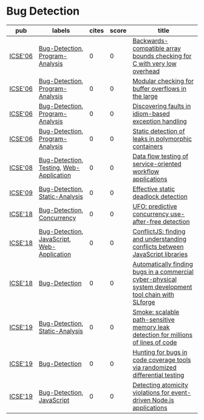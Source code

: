 # Bug Detection

|pub|labels|cites|score|title|
|---|------|-----|-----|-----|
|[ICSE'06](https://dblp.org/db/conf/icse/icse2006.html)|[Bug-Detection](Bug-Detection.md), [Program-Analysis](Program-Analysis.md)|0|0|[Backwards-compatible array bounds checking for C with very low overhead](https://scholar.google.com/scholar?q=Backwards-compatible+array+bounds+checking+for+C+with+very+low+overhead)|
|[ICSE'06](https://dblp.org/db/conf/icse/icse2006.html)|[Bug-Detection](Bug-Detection.md), [Program-Analysis](Program-Analysis.md)|0|0|[Modular checking for buffer overflows in the large](https://scholar.google.com/scholar?q=Modular+checking+for+buffer+overflows+in+the+large)|
|[ICSE'06](https://dblp.org/db/conf/icse/icse2006.html)|[Bug-Detection](Bug-Detection.md), [Program-Analysis](Program-Analysis.md)|0|0|[Discovering faults in idiom-based exception handling](https://scholar.google.com/scholar?q=Discovering+faults+in+idiom-based+exception+handling)|
|[ICSE'06](https://dblp.org/db/conf/icse/icse2006.html)|[Bug-Detection](Bug-Detection.md), [Program-Analysis](Program-Analysis.md)|0|0|[Static detection of leaks in polymorphic containers](https://scholar.google.com/scholar?q=Static+detection+of+leaks+in+polymorphic+containers)|
|[ICSE'08](https://dblp.org/db/conf/icse/icse2008.html)|[Bug-Detection](Bug-Detection.md), [Testing](Testing.md), [Web-Application](Web-Application.md)|0|0|[Data flow testing of service-oriented workflow applications](https://scholar.google.com/scholar?q=Data+flow+testing+of+service-oriented+workflow+applications)|
|[ICSE'09](https://dblp.org/db/conf/icse/icse2009.html)|[Bug-Detection](Bug-Detection.md), [Static-Analysis](Static-Analysis.md)|0|0|[Effective static deadlock detection](https://scholar.google.com/scholar?q=Effective+static+deadlock+detection)|
|[ICSE'18](https://dblp.org/db/conf/icse/icse2018.html)|[Bug-Detection](Bug-Detection.md), [Concurrency](Concurrency.md)|0|0|[UFO: predictive concurrency use-after-free detection](https://scholar.google.com/scholar?q=UFO%3A+predictive+concurrency+use-after-free+detection)|
|[ICSE'18](https://dblp.org/db/conf/icse/icse2018.html)|[Bug-Detection](Bug-Detection.md), [JavaScript](JavaScript.md), [Web-Application](Web-Application.md)|0|0|[ConflictJS: finding and understanding conflicts between JavaScript libraries](https://scholar.google.com/scholar?q=ConflictJS%3A+finding+and+understanding+conflicts+between+JavaScript+libraries)|
|[ICSE'18](https://dblp.org/db/conf/icse/icse2018.html)|[Bug-Detection](Bug-Detection.md)|0|0|[Automatically finding bugs in a commercial cyber-physical system development tool chain with SLforge](https://scholar.google.com/scholar?q=Automatically+finding+bugs+in+a+commercial+cyber-physical+system+development+tool+chain+with+SLforge)|
|[ICSE'19](https://dblp.org/db/conf/icse/icse2019.html)|[Bug-Detection](Bug-Detection.md), [Static-Analysis](Static-Analysis.md)|0|0|[Smoke: scalable path-sensitive memory leak detection for millions of lines of code](https://scholar.google.com/scholar?q=Smoke%3A+scalable+path-sensitive+memory+leak+detection+for+millions+of+lines+of+code)|
|[ICSE'19](https://dblp.org/db/conf/icse/icse2019.html)|[Bug-Detection](Bug-Detection.md)|0|0|[Hunting for bugs in code coverage tools via randomized differential testing](https://scholar.google.com/scholar?q=Hunting+for+bugs+in+code+coverage+tools+via+randomized+differential+testing)|
|[ICSE'19](https://dblp.org/db/conf/icse/icse2019.html)|[Bug-Detection](Bug-Detection.md), [JavaScript](JavaScript.md)|0|0|[Detecting atomicity violations for event-driven Node.js applications](https://scholar.google.com/scholar?q=Detecting+atomicity+violations+for+event-driven+Node.js+applications)|
